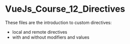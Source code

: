 # VueJs_Course_12_Directives

These files are the introduction to custom directives: 

- local and remote directives
- with and without modifiers and values